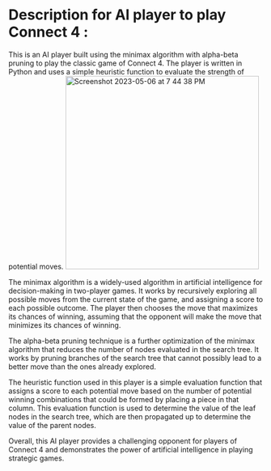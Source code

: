 # Description for AI player to play Connect 4 :

This is an AI player built using the minimax algorithm with alpha-beta pruning to play the classic game of Connect 4. The player is written in Python and uses a simple heuristic function to evaluate the strength of potential moves.
<img width="382" alt="Screenshot 2023-05-06 at 7 44 38 PM" src="https://user-images.githubusercontent.com/114015851/236654967-8ef0308e-5477-47bb-84fc-d35af35769fc.png">


The minimax algorithm is a widely-used algorithm in artificial intelligence for decision-making in two-player games. It works by recursively exploring all possible moves from the current state of the game, and assigning a score to each possible outcome. The player then chooses the move that maximizes its chances of winning, assuming that the opponent will make the move that minimizes its chances of winning.

The alpha-beta pruning technique is a further optimization of the minimax algorithm that reduces the number of nodes evaluated in the search tree. It works by pruning branches of the search tree that cannot possibly lead to a better move than the ones already explored.

The heuristic function used in this player is a simple evaluation function that assigns a score to each potential move based on the number of potential winning combinations that could be formed by placing a piece in that column. This evaluation function is used to determine the value of the leaf nodes in the search tree, which are then propagated up to determine the value of the parent nodes.

Overall, this AI player provides a challenging opponent for players of Connect 4 and demonstrates the power of artificial intelligence in playing strategic games.
